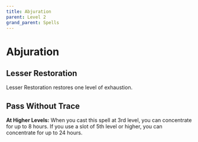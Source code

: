 ```yaml
---
title: Abjuration
parent: Level 2
grand_parent: Spells
---
```


# Abjuration

## Lesser Restoration
Lesser Restoration restores one level of exhaustion.

## Pass Without Trace

**At Higher Levels:** When you cast this spell at 3rd level, you can concentrate for up to 8 hours. If you use a slot of 5th level or higher, you can concentrate for up to 24 hours.
